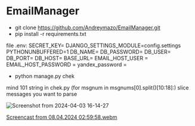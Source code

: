 # EmailManager
- git clone https://github.com/Andreymazo/EmailManager.git
- pip install -r requirements.txt

file .env:
    SECRET_KEY=
    DJANGO_SETTINGS_MODULE=config.settings
    PYTHONUNBUFFERED=1
    DB_NAME=
    DB_PASSWORD=
    DB_USER=
    DB_PORT=
    DB_HOST=
    BASE_URL=
    EMAIL_HOST_USER = 
    EMAIL_HOST_PASSWORD = 
    yandex_password = 

- python manage.py chek

mind 101 string in chek.py  (for msgnum in msgnums[0].split()[10:18]:)
slice messages you want to parse

![Screenshot from 2024-04-03 16-14-27](https://github.com/Andreymazo/EmailManager/assets/116811819/49181dcd-e60d-4fd5-b3e3-eb8a15365c5d)


[Screencast from 08.04.2024 02:59:58.webm](https://github.com/Andreymazo/EmailManager/assets/116811819/62fb2f19-c1e8-445b-8c14-5f5af584677e)



